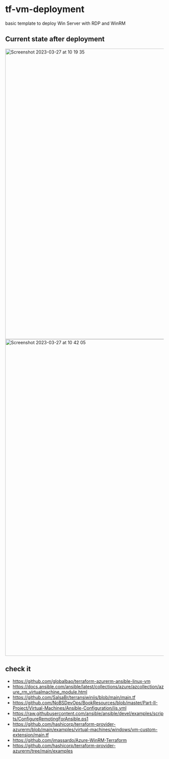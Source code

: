# tf-vm-deployment
basic template to deploy Win Server with RDP and WinRM

## Current state after deployment

<img width="921" alt="Screenshot 2023-03-27 at 10 19 35" src="https://user-images.githubusercontent.com/62520712/227883418-124f6b3e-bb41-4828-8373-c8e8ceb07191.png">

<img width="1004" alt="Screenshot 2023-03-27 at 10 42 05" src="https://user-images.githubusercontent.com/62520712/227889543-631aa925-f1c8-4cc4-a3d0-cb6b2bb4e089.png">

## check it

- https://github.com/globalbao/terraform-azurerm-ansible-linux-vm
- https://docs.ansible.com/ansible/latest/collections/azure/azcollection/azure_rm_virtualmachine_module.html
- https://github.com/SalsaBr/terransiwiniis/blob/main/main.tf
- https://github.com/NoBSDevOps/BookResources/blob/master/Part-II-Project/Virtual-Machines/Ansible-Configuration/iis.yml
- https://raw.githubusercontent.com/ansible/ansible/devel/examples/scripts/ConfigureRemotingForAnsible.ps1
- https://github.com/hashicorp/terraform-provider-azurerm/blob/main/examples/virtual-machines/windows/vm-custom-extension/main.tf
- https://github.com/jmassardo/Azure-WinRM-Terraform
- https://github.com/hashicorp/terraform-provider-azurerm/tree/main/examples
